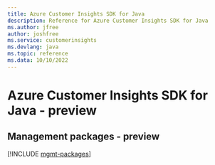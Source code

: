 ```yaml
---
title: Azure Customer Insights SDK for Java
description: Reference for Azure Customer Insights SDK for Java
ms.author: jfree
author: joshfree
ms.service: customerinsights
ms.devlang: java
ms.topic: reference
ms.data: 10/10/2022
---
```

# Azure Customer Insights SDK for Java - preview

## Management packages - preview
[!INCLUDE [mgmt-packages](customer-insights-mgmt-index.md)]